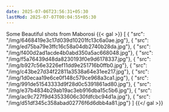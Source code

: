 ```yaml
---
date: 2025-07-06T23:56:31+05:30
lastMod: 2025-07-07T00:04:55+05:30
---
```


Some Beautiful shots from Maborosi
{{< gal >}}
[
{ "src": "/img/6468419e3c17d039d10201fc13c6a0ae.jpg"}, 
{ "src": "/img/ed75ba79e3ffc16c58a04db2740b28da.jpg"}, 
{ "src": "/img/f400d2ad1acde4b0abd350a5ac668048.jpg"}, 
{ "src": "/img/f5a76439d48da8230193f0e9d6178337.jpg"}, 
{ "src": "/img/b927c56e3226ef11dd9e251716b0ffb0.jpg"},
{ "src": "/img/c43be27d34f22811a3538a64e31ee217.jpg"}, 
{ "src": "/img/1d0ecaa19e6ce0f148c579ce968a3ca1.jpg"}, 
{ "src": "/img/991de51543333d9f28d0c5391861ad80.jpg"}, 
{ "src": "/img/e37b4834b29ab19ac3eb916dba15c5b6.jpg"}, 
{ "src": "/img/ac9c727f9d43533606c30fdfcbc94d1a.jpg"},
{ "src": "/img/d51df345c358abad02776f6d6dbb4a81.jpg"} 
]
{{</ gal >}}
